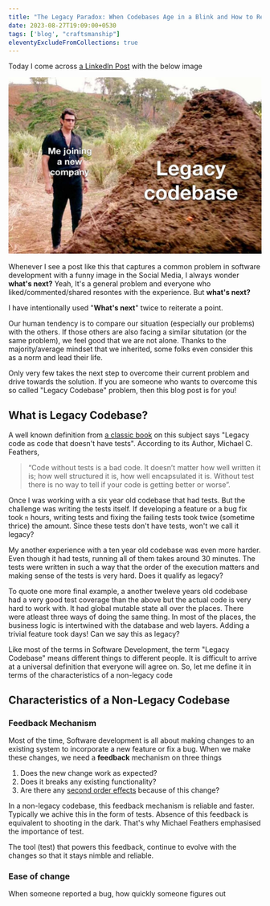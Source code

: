 ```yaml
---
title: "The Legacy Paradox: When Codebases Age in a Blink and How to Reverse the Trend"
date: 2023-08-27T19:09:00+0530
tags: ['blog', "craftsmanship"]
eleventyExcludeFromCollections: true
---
```


Today I come across [a LinkedIn Post](https://www.linkedin.com/feed/update/urn:li:activity:7101379896521740288/) with the below image 

![](/assets/images/blog/the-legacy-paradox/cover.jpeg)

Whenever I see a post like this that captures a common problem in software development with a funny image in the Social Media, I always wonder **what's next?** Yeah, It's a general problem and everyone who liked/commented/shared resontes with the experience. But **what's next?** 

I have intentionally used "**What's next**" twice to reiterate a point. 

Our human tendency is to compare our situation (especially our problems) with the others. If those others are also facing a similar situtation (or the same problem), we feel good that we are not alone. Thanks to the majority/average mindset that we inherited, some folks even consider this as a norm and lead their life. 

Only very few takes the next step to overcome their current problem and drive towards the solution. If you are someone who wants to overcome this so called "Legacy Codebase" problem, then this blog post is for you!

## What is Legacy Codebase?

A well known definition from [a classic book](https://www.goodreads.com/en/book/show/44919) on this subject says "Legacy code as code that doesn't have tests". According to its Author, Michael C. Feathers,

> “Code without tests is a bad code. It doesn’t matter how well written it is; how well structured it is, how well encapsulated it is. Without test there is no way to tell if your code is getting better or worse”.

Once I was working with a six year old codebase that had tests. But the challenge was writing the tests itself. If developing a feature or a bug fix took `n` hours, writing tests and fixing the failing tests took twice (sometime thrice) the amount. Since these tests don't have tests, won't we call it legacy?

My another experience with a ten year old codebase was even more harder. Even though it had tests, running all of them takes around 30 minutes. The tests were written in such a way that the order of the execution matters and making sense of the tests is very hard. Does it qualify as legacy?

To quote one more final example, a another tweleve years old codebase had a very good test coverage than the above but the actual code is very hard to work with. It had global mutable state all over the places. There were atleast three ways of doing the same thing. In most of the places, the business logic is intertwined with the database and web layers. Adding a trivial feature took days! Can we say this as legacy?

Like most of the terms in Software Development, the term "Legacy Codebase" means different things to different people. It is difficult to arrive at a universal definition that everyone will agree on. So, let me define it in terms of the characteristics of a non-legacy code

## Characteristics of a Non-Legacy Codebase

### Feedback Mechanism

Most of the time, Software development is all about making changes to an existing system to incorporate a new feature or fix a bug. When we make these changes, we need a **feedback** mechanism on three things

1. Does the new change work as expected?
2. Does it breaks any existing functionality?
3. Are there any [second order effects](https://personalmba.com/second-order-effects) because of this change?

In a non-legacy codebase, this feedback mechanism is reliable and faster. Typically we achive this in the form of tests. Absence of this feedback is equivalent to shooting in the dark. That's why Michael Feathers emphasised the importance of test. 

The tool (test) that powers this feedback, continue to evolve with the changes so that it stays nimble and reliable.  

### Ease of change

When someone reported a bug, how quickly someone figures out 